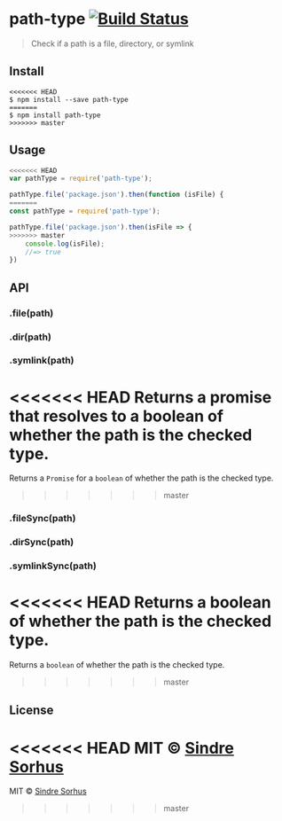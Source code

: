 # path-type [![Build Status](https://travis-ci.org/sindresorhus/path-type.svg?branch=master)](https://travis-ci.org/sindresorhus/path-type)

> Check if a path is a file, directory, or symlink


## Install

```
<<<<<<< HEAD
$ npm install --save path-type
=======
$ npm install path-type
>>>>>>> master
```


## Usage

```js
<<<<<<< HEAD
var pathType = require('path-type');

pathType.file('package.json').then(function (isFile) {
=======
const pathType = require('path-type');

pathType.file('package.json').then(isFile => {
>>>>>>> master
	console.log(isFile);
	//=> true
})
```


## API

### .file(path)
### .dir(path)
### .symlink(path)

<<<<<<< HEAD
Returns a promise that resolves to a boolean of whether the path is the checked type.
=======
Returns a `Promise` for a `boolean` of whether the path is the checked type.
>>>>>>> master

### .fileSync(path)
### .dirSync(path)
### .symlinkSync(path)

<<<<<<< HEAD
Returns a boolean of whether the path is the checked type.
=======
Returns a `boolean` of whether the path is the checked type.
>>>>>>> master


## License

<<<<<<< HEAD
MIT © [Sindre Sorhus](http://sindresorhus.com)
=======
MIT © [Sindre Sorhus](https://sindresorhus.com)
>>>>>>> master
